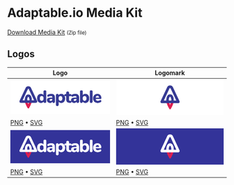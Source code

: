 # Adaptable.io Media Kit

[Download Media Kit](https://github.com/adaptable/media/archive/refs/heads/main.zip) <small>(Zip file)</small>

## Logos

| Logo | Logomark |
|-|-|
| ![](https://github.com/adaptable/media/raw/main/logos/previews/Preview-Adaptable-Primary-Logo.png) | ![](https://github.com/adaptable/media/raw/main/logos/previews/Preview-Adaptable-Primary-Logomark.png) |
| [PNG](https://github.com/adaptable/media/raw/main/logos/Adaptable-Primary-Logo.png) • [SVG](https://github.com/adaptable/media/raw/main/logos/Adaptable-Primary-Logo.svg) | [PNG](https://github.com/adaptable/media/raw/main/logos/Adaptable-Primary-Logomark.png) • [SVG](https://github.com/adaptable/media/raw/main/logos/Adaptable-Primary-Logomark.svg) |
| ![](https://github.com/adaptable/media/raw/main/logos/previews/Preview-Adaptable-Light-Logo.png) | ![](https://github.com/adaptable/media/raw/main/logos/previews/Preview-Adaptable-Light-Logomark.png) |
| [PNG](https://github.com/adaptable/media/raw/main/logos/Adaptable-Light-Logo.png) • [SVG](https://github.com/adaptable/media/raw/main/logos/Adaptable-Light-Logo.svg) | [PNG](https://github.com/adaptable/media/raw/main/logos/Adaptable-Light-Logomark.png) • [SVG](https://github.com/adaptable/media/raw/main/logos/Adaptable-Light-Logomark.svg) |
